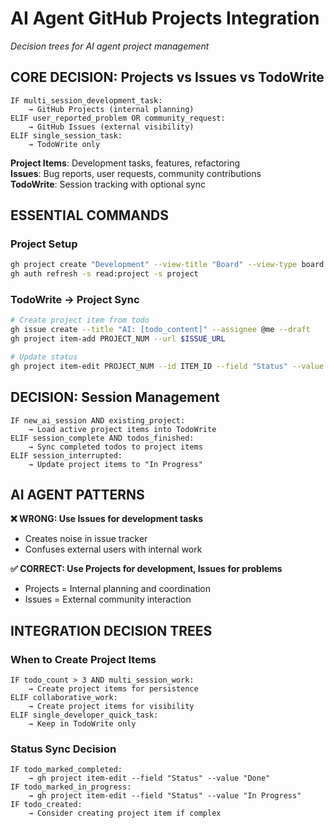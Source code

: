 # AI Agent GitHub Projects Integration

*Decision trees for AI agent project management*

## CORE DECISION: Projects vs Issues vs TodoWrite

```
IF multi_session_development_task:
    → GitHub Projects (internal planning)
ELIF user_reported_problem OR community_request:
    → GitHub Issues (external visibility) 
ELIF single_session_task:
    → TodoWrite only
```

**Project Items**: Development tasks, features, refactoring  
**Issues**: Bug reports, user requests, community contributions  
**TodoWrite**: Session tracking with optional sync

## ESSENTIAL COMMANDS

### Project Setup
```bash
gh project create "Development" --view-title "Board" --view-type board
gh auth refresh -s read:project -s project
```

### TodoWrite → Project Sync
```bash
# Create project item from todo
gh issue create --title "AI: [todo_content]" --assignee @me --draft
gh project item-add PROJECT_NUM --url $ISSUE_URL

# Update status  
gh project item-edit PROJECT_NUM --id ITEM_ID --field "Status" --value "Done"
```

## DECISION: Session Management
```
IF new_ai_session AND existing_project:
    → Load active project items into TodoWrite
ELIF session_complete AND todos_finished:
    → Sync completed todos to project items  
ELIF session_interrupted:
    → Update project items to "In Progress"
```

## AI AGENT PATTERNS

**❌ WRONG: Use Issues for development tasks**
- Creates noise in issue tracker  
- Confuses external users with internal work

**✅ CORRECT: Use Projects for development, Issues for problems**
- Projects = Internal planning and coordination
- Issues = External community interaction

## INTEGRATION DECISION TREES

### When to Create Project Items
```
IF todo_count > 3 AND multi_session_work:
    → Create project items for persistence
ELIF collaborative_work:
    → Create project items for visibility
ELIF single_developer_quick_task:
    → Keep in TodoWrite only
```

### Status Sync Decision
```  
IF todo_marked_completed:
    → gh project item-edit --field "Status" --value "Done"
IF todo_marked_in_progress:
    → gh project item-edit --field "Status" --value "In Progress"
IF todo_created:
    → Consider creating project item if complex
```